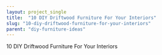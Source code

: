 ```yaml
---
layout: project_single
title:  "10 DIY Driftwood Furniture For Your Interiors"
slug: "10-diy-driftwood-furniture-for-your-interiors"
parent: "diy-furniture-ideas"
---
```

10 DIY Driftwood Furniture For Your Interiors